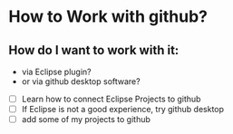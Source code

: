 # How to Work with github?
## How do I want to work with it:
- via Eclipse plugin?
- or via github desktop software?

- [ ] Learn how to connect Eclipse Projects to github
- [ ] If Eclipse is not a good experience, try github desktop
- [ ] add some of my projects to github

